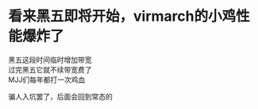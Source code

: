 # 看来黑五即将开始，virmarch的小鸡性能爆炸了


黑五这段时间临时增加带宽<br />
过完黑五它就不续带宽费了<br />
MJJ们每年都打一次鸡血 <img src="static/image/smiley/default/lol.gif" smilieid="12" border="0" alt="" />

骗人入坑罢了，后面会回到常态的
